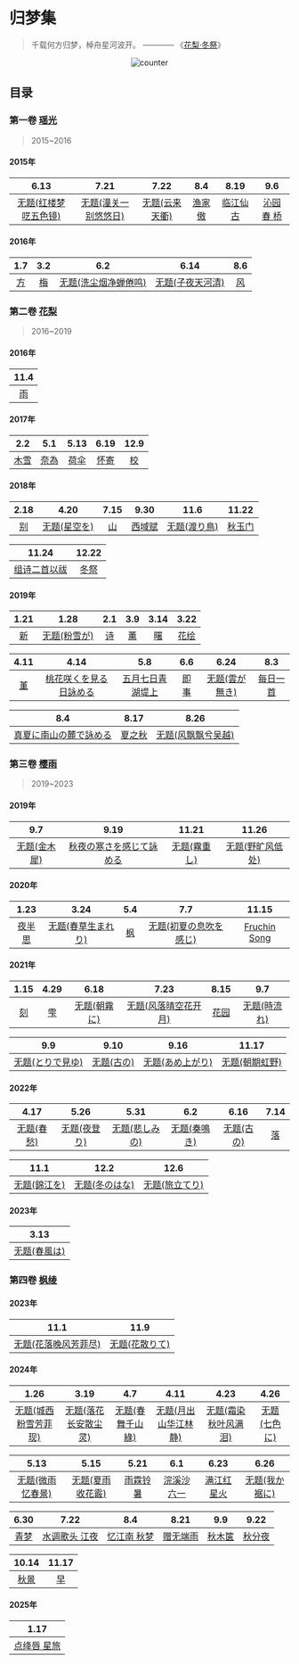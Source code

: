 # 归梦集
> 千载何方归梦，棹舟星河波开。 ———— 《[花梨·冬祭](花梨.md#冬祭)》

<div align="center">

  ![counter](https://counter.seku.su/cmoe?name=kujmung&theme=mbs)

</div>

## 目录

### 第一卷 [瑶光](瑶光.md)
> 2015~2016

#### 2015年
|  6.13  |  7.21  |  7.22  |  8.4  |  8.19  |  9.6  |
| :---: | :---: | :---: | :---: | :---: | :---: |
|  [无题(红楼梦呓五色镜)](瑶光.md#无题红楼梦呓五色镜)  |  [无题(潼关一别悠悠日)](瑶光.md#无题潼关一别悠悠日)  |  [无题(云来天衢)](瑶光.md#无题云来天衢)  |  [渔家傲](瑶光.md#渔家傲)  |  [临江仙 古](瑶光.md#临江仙-古)  |  [沁园春 桥](瑶光.md#沁园春-桥)  |

#### 2016年
|  1.7  |  3.2  |  6.2  |  6.14  |  8.6  |
| :---: | :---: | :---: | :---: | :---: |
|  [方](瑶光.md#方)  |  [梅](瑶光.md#梅)  |  [无题(洗尘烟净蝉倦鸣)](瑶光.md#无题洗尘烟净蝉倦鸣)  |  [无题(子夜天河清)](瑶光.md#无题子夜天河清)  |  [风](瑶光.md#风)  |

### 第二卷 [花梨](花梨.md)
> 2016~2019

#### 2016年
|  11.4  |
| :---: |
|  [雨](花梨.md#雨)  |

#### 2017年

|  2.2  |  5.1  |  5.13  |  6.19  |  12.9  |
| :---: | :---: | :---: | :---: | :---: |
|  [木雪](花梨.md#木雪)  |  [奈為](花梨.md#奈為)  |  [荷伞](花梨.md#荷伞)  |  [怀寄](花梨.md#怀寄)  |  [校](花梨.md#校)  |

#### 2018年

|  2.18  |  4.20  |  7.15  |  9.30  |  11.6  |  11.22  |
| :---: | :---: | :---: | :---: | :---: | :---: |
|  [别](花梨.md#别)  |  [无题(星空を)](花梨.md#无题星空を)  |  [山](花梨.md#山)  |  [西域赋](花梨.md#西域赋)  |  [无题(渡り鳥)](花梨.md#无题渡り鳥)  |  [秋玉门](花梨.md#秋玉门)  |

|  11.24  |  12.22  |
| :---: | :---: |
|  [组诗二首以祓](花梨.md#组诗二首以祓)  |  [冬祭](花梨.md#冬祭)  |

#### 2019年

|  1.21  |  1.28  |  2.1  |  3.9  |  3.14  |  3.22  |
| :---: | :---: | :---: | :---: | :---: | :---: |
|  [新](花梨.md#新)  |  [无题(粉雪が)](花梨.md#无题粉雪が)  |  [诗](花梨.md#诗)  |  [薰](花梨.md#薰)  |  [曙](花梨.md#曙)  |  [花绘](花梨.md#花绘)  |

|  4.11  |  4.14  |  5.8  |  6.6  |  6.24  |  8.3  |
| :---: | :---: | :---: | :---: | :---: | :---: |
|  [堇](花梨.md#堇)  |  [桃花咲くを見る日詠める](花梨.md#桃花咲くを見る日詠める)  |  [五月七日青湖堤上](花梨.md#五月七日青湖堤上)  |  [即事](花梨.md#即事)  |  [无题(雲が無き)](花梨.md#无题雲が無き)  |  [每日一首](花梨.md#每日一首)  |

|  8.4  |  8.17  |  8.26  |
| :---: | :---: | :---: |
|  [真夏に南山の麓で詠める](花梨.md#真夏に南山の麓で詠める)  |  [夏之秋](花梨.md#夏之秋)  |  [无题(风飘飘兮吴越)](花梨.md#无题风飘飘兮吴越)  |

### 第三卷 [樱雨](樱雨.md)
> 2019~2023

#### 2019年

|  9.7  |  9.19  |  11.21  |  11.26  |
| :---: | :---: | :---: | :---: |
|  [无题(金木犀)](樱雨.md#无题金木犀)  |  [秋夜の寒さを感じて詠める](樱雨.md#秋夜の寒さを感じて詠める)  |  [无题(霧重し)](樱雨.md#无题霧重し)  |  [无题(野旷风低处)](樱雨.md#无题野旷风低处)  |

#### 2020年

|  1.23  |  3.24  |  5.4  |  7.7  |  11.15  |
| :---: | :---: | :---: | :---: | :---: |
|  [夜半思](樱雨.md#夜半思)  |  [无题(春草生まれり)](樱雨.md#无题春草生まれり)  |  [枫](樱雨.md#枫)  |  [无题(初夏の息吹を感じ)](樱雨.md#无题初夏の息吹を感じ)  |  [Fruchin Song](樱雨.md#fruchin-song)  |

#### 2021年

|  1.15  |  4.29  |  6.18  |  7.23  |  8.15  |  9.7  |
| :---: | :---: | :---: | :---: | :---: | :---: |
|  [刻](樱雨.md#刻)  |  [雫](樱雨.md#雫)  |  [无题(朝霧に)](樱雨.md#无题朝霧に)  |  [无题(风落晴空花开月)](樱雨.md#无题风落晴空花开月)  |  [花园](樱雨.md#花园)  |  [无题(時流れ)](樱雨.md#无题時流れ)  |

|  9.9  |  9.10  |  9.16  |  11.17  |
| :---: | :---: | :---: | :---: |
|  [无题(とりで見ゆ)](樱雨.md#无题とりで見ゆ)  |  [无题(古の)](樱雨.md#无题古の)  |  [无题(あめ上がり)](樱雨.md#无题あめ上がり)  |  [无题(朝期虹野)](樱雨.md#无题朝期虹野)  |

#### 2022年

|  4.17  |  5.26  |  5.31  |  6.2  |  6.16  |  7.14  |
| :---: | :---: | :---: | :---: | :---: | :---: |
|  [无题(春愁)](樱雨.md#无题春愁)  |  [无题(夜登り)](樱雨.md#无题夜登り)  |  [无题(悲しみの)](樱雨.md#无题悲しみの)  |  [无题(奏鳴き)](樱雨.md#无题奏鳴き)  |  [无题(古の)](樱雨.md#无题古の-1)  |  [落](樱雨.md#落)  |

|  11.1  |  12.2  |  12.6  |
| :---: | :---: | :---: |
|  [无题(錦江を)](樱雨.md#无题錦江を)  |  [无题(冬のはな)](樱雨.md#无题冬のはな)  |  [无题(旅立てり)](樱雨.md#无题旅立てり)  |

#### 2023年

|  3.13  |
| :---: |
|  [无题(春風は)](樱雨.md#无题春風は)  |

### 第四卷 [枫绫](枫绫.md)

#### 2023年

|  11.1  |  11.9  |
| :---: | :---: |
|  [无题(花落晚风芳菲尽)](枫绫.md#无题花落晚风芳菲尽)  |  [无题(花散りて)](枫绫.md#无题花散りて)  |

#### 2024年

|  1.26  |  3.19  |  4.7  |  4.11  |  4.23  |  4.26  |
| :---: | :---: | :---: | :---: | :---: | :---: |
|  [无题(城西粉雪芳菲现)](枫绫.md#无题城西粉雪芳菲现)  |  [无题(落花长安散尘灵)](枫绫.md#无题落花长安散尘灵)  |  [无题(春舞千山綠)](枫绫.md#无题春舞千山綠)  |  [无题(月出山华江林静)](枫绫.md#无题月出山华江林静)  |  [无题(霜染秋叶风满泪)](枫绫.md#无题霜染秋叶风满泪)  |  [无题(七色に)](枫绫.md#无题七色に)  |

|  5.13  |  5.15  |  5.21  |  6.1  |  6.23  |  6.26  |
| :---: | :---: | :---: | :---: | :---: | :---: |
|  [无题(微雨忆春景)](枫绫.md#无题微雨忆春景)  |  [无题(夏雨收花霰)](枫绫.md#无题夏雨收花霰)  |  [雨霖铃 暑](枫绫.md#雨霖铃-暑)  |  [浣溪沙 六一](枫绫.md#浣溪沙-六一)  |  [满江红 星火](枫绫.md#满江红-星火)  |  [无题(我か裾に)](枫绫.md#无题我か裾に)  |

|  6.30  |  7.22  |  8.4  |  8.21  |  9.9  |  9.22  |
| :---: | :---: | :---: | :---: | :---: | :---: |
|  [青梦](枫绫.md#青梦)  |  [水调歌头 江夜](枫绫.md#水调歌头-江夜)  |  [忆江南 秋梦](枫绫.md#忆江南-秋梦)  |  [赠无端雨](枫绫.md#赠无端雨)  |  [秋木箧](枫绫.md#秋木箧)  |  [秋分夜](枫绫.md#秋分夜)  |

|  10.14  |  11.17  |
| :---: | :---: |
|  [秋景](枫绫.md#秋景)  |  [早](枫绫.md#早)  |

#### 2025年

|  1.17  |
| :---: |
|  [点绛唇 星旅](枫绫.md#点绛唇-星旅)  |
